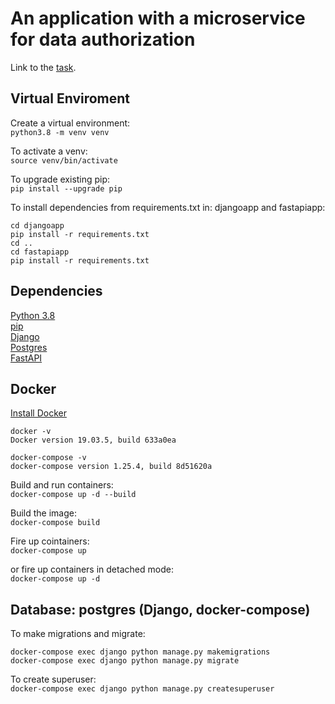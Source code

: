 # An application with a microservice for data authorization

Link to the [task](https://github.com/visse0001/recruiment-september-2020/blob/develop/recuriment_task.md).

## Virtual Enviroment
Create a virtual environment: <br/>
`python3.8 -m venv venv`

To activate a venv: <br/>
`source venv/bin/activate`

To upgrade existing pip: <br>
`pip install --upgrade pip`

To install dependencies from requirements.txt in: djangoapp and fastapiapp: <br>
```
cd djangoapp
pip install -r requirements.txt
cd ..
cd fastapiapp
pip install -r requirements.txt
```

## Dependencies

[Python 3.8](https://www.python.org/downloads/) <br>
[pip](https://pip.pypa.io/en/stable/installing/) <br>
[Django](https://docs.djangoproject.com/en/3.1/) <br>
[Postgres](https://www.postgresql.org/) <br>
[FastAPI](https://fastapi.tiangolo.com/) <br>

## Docker

[Install Docker](https://docs.docker.com/get-docker/)
```
docker -v
Docker version 19.03.5, build 633a0ea

docker-compose -v
docker-compose version 1.25.4, build 8d51620a
```
Build and run containers: <br>
`docker-compose up -d --build`

Build the image: <br>
`docker-compose build`

Fire up cointainers: <br>
`docker-compose up`

or fire up containers in detached mode: <br>
`docker-compose up -d`

## Database: postgres (Django, docker-compose)

To make migrations and migrate: <br>
```
docker-compose exec django python manage.py makemigrations
docker-compose exec django python manage.py migrate
```

To create superuser: <br>
`docker-compose exec django python manage.py createsuperuser`

